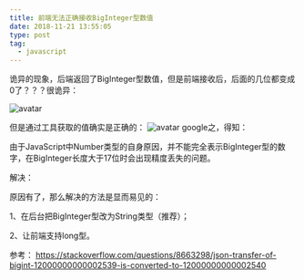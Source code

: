 ```yaml
---
title: 前端无法正确接收BigInteger型数值
date: 2018-11-21 13:55:05
type: post
tag:
  - javascript
---
```


诡异的现象，后端返回了BigInteger型数值，但是前端接收后，后面的几位都变成0了？？？很诡异：

![avatar](https://ww1.sinaimg.cn/large/007iUjdily1fxfjjtkkclj317o0emn1l)
<!-- more -->
但是通过工具获取的值确实是正确的：
![avatar](https://ww1.sinaimg.cn/large/007iUjdily1fxfjjtjhagj30p10gpac0)
google之，得知：

由于JavaScript中Number类型的自身原因，并不能完全表示BigInteger型的数字，在BigInteger长度大于17位时会出现精度丢失的问题。

解决：

原因有了，那么解决的方法是显而易见的：

1、在后台把BigInteger型改为String类型（推荐）；

2、让前端支持long型。

参考：
[https://stackoverflow.com/questions/8663298/json-transfer-of-bigint-12000000000002539-is-converted-to-12000000000002540
](https://stackoverflow.com/questions/8663298/json-transfer-of-bigint-12000000000002539-is-converted-to-12000000000002540
)

